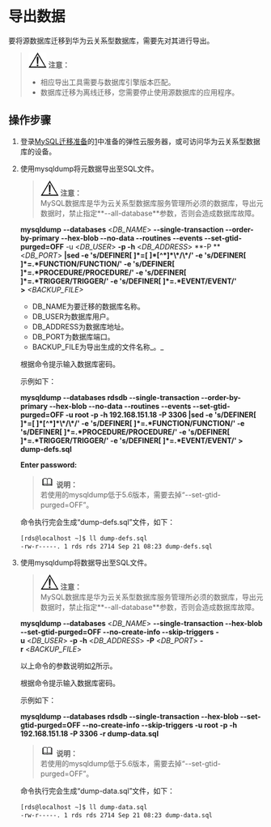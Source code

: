 # 导出数据<a name="TOPIC_0142028468"></a>

要将源数据库迁移到华为云关系型数据库，需要先对其进行导出。

>![](public_sys-resources/icon-notice.gif) **注意：**   
>-   相应导出工具需要与数据库引擎版本匹配。  
>-   数据库迁移为离线迁移，您需要停止使用源数据库的应用程序。  

## 操作步骤<a name="sd659c64912e04acc972cddbcd75924dd"></a>

1.  登录[MySQL迁移准备](MySQL迁移准备.md)的[1](迁移准备.md#l397559913ff346e6a360003eb2c81dbf)中准备的弹性云服务器，或可访问华为云关系型数据库的设备。
2.  <a name="lfeedfcaf45434d148cdf23d2b57303dd"></a>使用mysqldump将元数据导出至SQL文件。

    >![](public_sys-resources/icon-notice.gif) **注意：**   
    >MySQL数据库是华为云关系型数据库服务管理所必须的数据库，导出元数据时，禁止指定**--all-database**参数，否则会造成数据库故障。  

    **mysqldump** **--databases** <_DB\_NAME_\> **--single-transaction --order-by-primary --hex-blob --no-data --routines --events --set-gtid-purged=OFF** -u <_DB\_USER_\> **-p -h** <_DB\_ADDRESS_\> **-P **<_DB\_PORT_\> **|sed -e 's/DEFINER\[ \]\*=\[ \]\*\[^\*\]\*\\\*/\\\*/' -e 's/DEFINER\[ \]\*=.\*FUNCTION/FUNCTION/' -e 's/DEFINER\[ \]\*=.\*PROCEDURE/PROCEDURE/' -e 's/DEFINER\[ \]\*=.\*TRIGGER/TRIGGER/' -e 's/DEFINER\[ \]\*=.\*EVENT/EVENT/' \>** _<BACKUP\_FILE\>_

    -   DB\_NAME为要迁移的数据库名称。
    -   DB\_USER为数据库用户。
    -   DB\_ADDRESS为数据库地址。
    -   DB\_PORT为数据库端口。
    -   BACKUP\_FILE为导出生成的文件名称_。_

    根据命令提示输入数据库密码。

    示例如下：

    **mysqldump --databases rdsdb --single-transaction --order-by-primary --hex-blob --no-data --routines --events --set-gtid-purged=OFF -u root -p -h 192.168.151.18 -P 3306 |sed -e 's/DEFINER\[ \]\*=\[ \]\*\[^\*\]\*\\\*/\\\*/' -e 's/DEFINER\[ \]\*=.\*FUNCTION/FUNCTION/' -e 's/DEFINER\[ \]\*=.\*PROCEDURE/PROCEDURE/' -e 's/DEFINER\[ \]\*=.\*TRIGGER/TRIGGER/' -e 's/DEFINER\[ \]\*=.\*EVENT/EVENT/' \> dump-defs.sql**

    **Enter password:**

    >![](public_sys-resources/icon-note.gif) **说明：**   
    >若使用的mysqldump低于5.6版本，需要去掉“--set-gtid-purged=OFF”。  

    命令执行完会生成“dump-defs.sql”文件，如下：

    ```
    [rds@localhost ~]$ ll dump-defs.sql
    -rw-r-----. 1 rds rds 2714 Sep 21 08:23 dump-defs.sql
    ```

3.  使用mysqldump将数据导出至SQL文件。

    >![](public_sys-resources/icon-notice.gif) **注意：**   
    >MySQL数据库是华为云关系型数据库服务管理所必须的数据库，导出元数据时，禁止指定**--all-database**参数，否则会造成数据库故障。  

    **mysqldump --databases** <_DB\_NAME_\> **--single-transaction --hex-blob --set-gtid-purged=OFF --no-create-info --skip-triggers** **-u** <_DB\_USER_\> **-p** **-h** <_DB\_ADDRESS_\> **-P** <_DB\_PORT_\> **-r** <_BACKUP\_FILE_\>

    以上命令的参数说明如[2](#lfeedfcaf45434d148cdf23d2b57303dd)所示。

    根据命令提示输入数据库密码。

    示例如下：

    **mysqldump --databases rdsdb --single-transaction --hex-blob --set-gtid-purged=OFF --no-create-info --skip-triggers -u root -p -h 192.168.151.18 -P  **3306**  -r dump-data.sql**

    >![](public_sys-resources/icon-note.gif) **说明：**   
    >若使用的mysqldump低于5.6版本，需要去掉“--set-gtid-purged=OFF”。  

    命令执行完会生成“dump-data.sql”文件，如下：

    ```
    [rds@localhost ~]$ ll dump-data.sql
    -rw-r-----. 1 rds rds 2714 Sep 21 08:23 dump-data.sql
    ```


